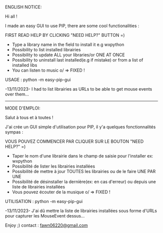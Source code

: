ENGLISH NOTICE:

Hi all !

I made an easy GUI to use PIP, there are some cool functionalities :

FIRST READ HELP BY CLICKING "NEED HELP?" BUTTON =)

- Type a library name in the field to install it e.g wxpython
- Possibility to list installed librairies
- Possibility to update ALL your libraries/or ONE AT ONCE
- Possibility to uninstall last installed(e.g if mistake) or from a list of installed libs
- You can listen to music o/ => FIXED !

USAGE : python -m easy-pip-gui

-13/11/2023-
I had to list librairies as URLs to be able to get mouse events over them...

----------------------------------------------------------------------------------------------------------------

MODE D'EMPLOI:

Salut à tous et à toutes !

J'ai crée un GUI simple d'utilisation pour PIP, il y'a quelques fonctionnalités sympas :

VOUS POUVEZ COMMENCER PAR CLIQUER SUR LE BOUTON "NEED HELP?" =)

- Taper le nom d'une librairie dans le champ de saisie pour l'installer ex: wxpython
- Possibilité de lister les librairies installées
- Possibilité de mettre à jour TOUTES les librairies ou de le faire UNE PAR UNE
- Possibilité de désinstaller la dernière(ex: en cas d'erreur) ou depuis une liste de librairies installées
- Vous pouvez écouter de la musique o/ => FIXED !

UTILISATION : python -m easy-pip-gui

-13/11/2023-
J'ai dû mettre la liste de librairies installées sous forme d'URLs pour capturer les MouseEvent dessus...

Enjoy ;)
contact : fawn06220@gmail.com
